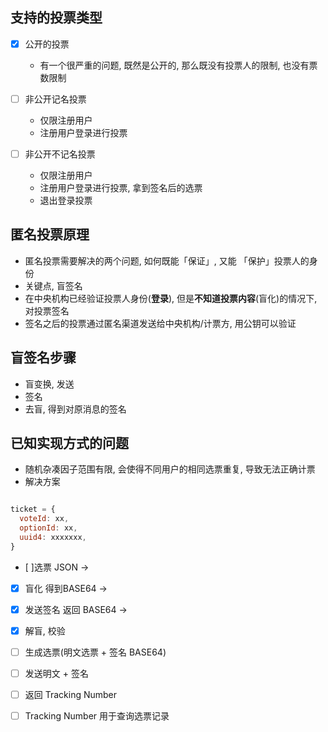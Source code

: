 ## 支持的投票类型

 - [x] 公开的投票
    - 有一个很严重的问题, 既然是公开的, 那么既没有投票人的限制, 也没有票数限制
 - [ ] 非公开记名投票
    - 仅限注册用户
    - 注册用户登录进行投票

  - [ ] 非公开不记名投票
    - 仅限注册用户
    - 注册用户登录进行投票, 拿到签名后的选票
    - 退出登录投票



## 匿名投票原理

  - 匿名投票需要解决的两个问题, 如何既能「保证」, 又能 「保护」投票人的身份
  - 关键点, 盲签名
  - 在中央机构已经验证投票人身份(**登录**), 但是**不知道投票内容**(盲化)的情况下, 对投票签名
  - 签名之后的投票通过匿名渠道发送给中央机构/计票方, 用公钥可以验证

## 盲签名步骤

  - 盲变换, 发送
  - 签名
  - 去盲, 得到对原消息的签名

## 已知实现方式的问题
  - 随机杂凑因子范围有限, 会使得不同用户的相同选票重复, 导致无法正确计票
  - 解决方案
  ```javascript

  ticket = {
    voteId: xx,
    optionId: xx,
    uuid4: xxxxxxx,
  }
  ```
  - [ ]选票 JSON ->
  - [x] 盲化 得到BASE64 ->
  - [x] 发送签名 返回 BASE64 ->
  - [x] 解盲, 校验
  - [ ] 生成选票(明文选票 + 签名 BASE64)
  - [ ] 发送明文 + 签名
  - [ ] 返回 Tracking Number
  - [ ] Tracking Number 用于查询选票记录


